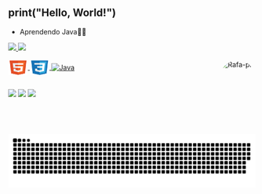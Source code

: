 ## print("Hello, World!")
- Aprendendo Java🤘🏼

<div style="display: inline-block">
  <a href="https://github.com/victorcosta1">
  <img height="180em" src="https://github-readme-stats.vercel.app/api?username=victorcosta1&show_icons=true&theme=blueberry&include_all_commits=true&count_private=true"/>
  <img height="180em" src="https://github-readme-stats.vercel.app/api/top-langs/?username=victorcosta1&layout=compact&langs_count=7&theme=blueberry"/>
</div>

  <div style="display: inline_block"><br>
  <img align="center" alt="victor-HTML" height="30" width="40" src="https://raw.githubusercontent.com/devicons/devicon/master/icons/html5/html5-original.svg">
  <img align="center" alt="victor-CSS" height="30" width="40" src="https://raw.githubusercontent.com/devicons/devicon/master/icons/css3/css3-original.svg">
  <img align="right" alt="Rafa-pic" height="150" style="border-radius:50px;" src="https://c.tenor.com/mKTS5nbF1zcAAAAd/cute-anime-dancing.gif">
  <img align="center" alt="Java" src="https://img.shields.io/badge/Java-ED8B00?style=for-the-badge&logo=java&logoColor=white"/>
</div>
 
 ##
  
  <div>
  <a href="https://www.instagram.com/victor.kjjkk/" target="_blank"><img src="https://img.shields.io/badge/-Instagram-%23E4405F?style=for-the-badge&logo=instagram&logoColor=white" target="_blank"></a>
  <a href="https://api.whatsapp.com/send?phone=5511968365630&text=Ol%C3%A1!%20Vim%20do%20github." target="_blank"><img src="https://img.shields.io/badge/WhatsApp-25D366?style=for-the-badge&logo=whatsapp&logoColor=white" target="_blank"></a>
  <a href="https://www.linkedin.com/in/victor-costa-/" target="_blank"><img src="https://img.shields.io/badge/-LinkedIn-%230077B5?style=for-the-badge&logo=linkedin&logoColor=white" target="_blank"></a>
  
 ![Snake animation](https://github.com/victorcosta1/victorcosta1/blob/output/github-contribution-grid-snake.svg)  
 
  </div>

